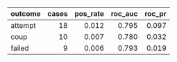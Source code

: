 |outcome | cases| pos_rate| roc_auc| roc_pr|
|:-------|-----:|--------:|-------:|------:|
|attempt |    18|    0.012|   0.795|  0.097|
|coup    |    10|    0.007|   0.780|  0.032|
|failed  |     9|    0.006|   0.793|  0.019|
